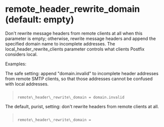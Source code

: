 # remote_header_rewrite_domain (default: empty)
 Don't rewrite message headers from remote clients at all when
this parameter is empty; otherwise, rewrite message headers and
append the specified domain name to incomplete addresses. The
local\_header\_rewrite\_clients parameter controls what clients Postfix
considers local. 


 Examples: 


 The safe setting: append "domain.invalid" to incomplete header
addresses from remote SMTP clients, so that those addresses cannot
be confused with local addresses. 



> 
> 
> ```
> 
> remote\_header\_rewrite\_domain = domain.invalid
> 
> ```
> 
> 


 The default, purist, setting: don't rewrite headers from remote
clients at all. 



> 
> 
> ```
> 
> remote\_header\_rewrite\_domain =
> 
> ```
> 
> 


